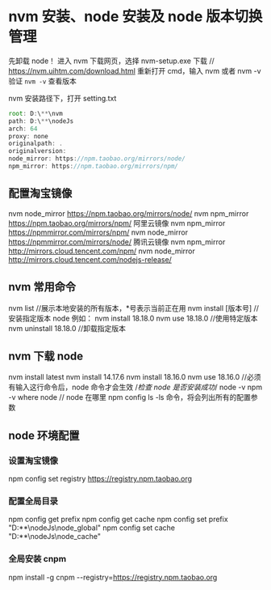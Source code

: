 # nvm 安装、node 安装及 node 版本切换管理

先卸载 node！
进入 nvm 下载网页，选择 nvm-setup.exe 下载 // https://nvm.uihtm.com/download.html
重新打开 cmd，输入 nvm 或者 nvm -v 验证
`nvm -v` 查看版本

nvm 安装路径下，打开 setting.txt

```js
root: D:\**\nvm
path: D:\**\nodeJs
arch: 64
proxy: none
originalpath: .
originalversion:
node_mirror: https://npm.taobao.org/mirrors/node/
npm_mirror: https://npm.taobao.org/mirrors/npm/
```

## 配置淘宝镜像

nvm node_mirror https://npm.taobao.org/mirrors/node/
nvm npm_mirror https://npm.taobao.org/mirrors/npm/
阿里云镜像
nvm npm_mirror https://npmmirror.com/mirrors/npm/
nvm node_mirror https://npmmirror.com/mirrors/node/
腾讯云镜像
nvm npm_mirror http://mirrors.cloud.tencent.com/npm/
nvm node_mirror http://mirrors.cloud.tencent.com/nodejs-release/

## nvm 常用命令

nvm list //展示本地安装的所有版本，\*号表示当前正在用
nvm install [版本号] //安装指定版本 node 例如： nvm install 18.18.0
nvm use 18.18.0 //使用特定版本
nvm uninstall 18.18.0 //卸载指定版本

## nvm 下载 node

nvm install latest
nvm install 14.17.6
nvm install 18.16.0
nvm use 18.16.0 //必须有输入这行命令后，node 命令才会生效
/_检查 node 是否安装成功_/
node -v
npm -v
where node // node 在哪里
npm config ls -ls 命令，将会列出所有的配置参数

## node 环境配置

### 设置淘宝镜像

npm config set registry https://registry.npm.taobao.org

### 配置全局目录

npm config get prefix
npm config get cache
npm config set prefix "D:\*\*\nodeJs\node_global"
npm config set cache "D:\*\*\nodeJs\node_cache"

### 全局安装 cnpm

npm install -g cnpm --registry=https://registry.npm.taobao.org
